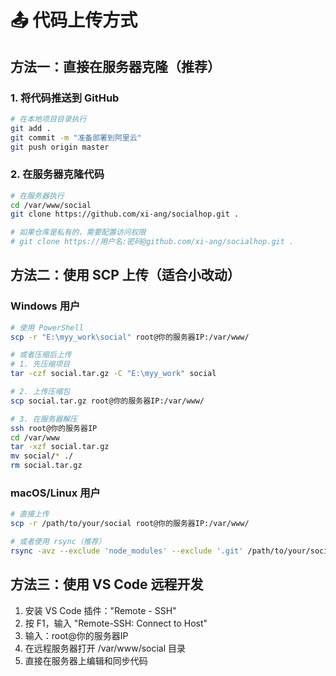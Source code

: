# 📤 代码上传方式

## 方法一：直接在服务器克隆（推荐）

### 1. 将代码推送到 GitHub
```bash
# 在本地项目目录执行
git add .
git commit -m "准备部署到阿里云"
git push origin master
```

### 2. 在服务器克隆代码
```bash
# 在服务器执行
cd /var/www/social
git clone https://github.com/xi-ang/socialhop.git .

# 如果仓库是私有的，需要配置访问权限
# git clone https://用户名:密码@github.com/xi-ang/socialhop.git .
```

## 方法二：使用 SCP 上传（适合小改动）

### Windows 用户
```bash
# 使用 PowerShell
scp -r "E:\myy_work\social" root@你的服务器IP:/var/www/

# 或者压缩后上传
# 1. 先压缩项目
tar -czf social.tar.gz -C "E:\myy_work" social

# 2. 上传压缩包
scp social.tar.gz root@你的服务器IP:/var/www/

# 3. 在服务器解压
ssh root@你的服务器IP
cd /var/www
tar -xzf social.tar.gz
mv social/* ./
rm social.tar.gz
```

### macOS/Linux 用户
```bash
# 直接上传
scp -r /path/to/your/social root@你的服务器IP:/var/www/

# 或者使用 rsync（推荐）
rsync -avz --exclude 'node_modules' --exclude '.git' /path/to/your/social/ root@你的服务器IP:/var/www/social/
```

## 方法三：使用 VS Code 远程开发

1. 安装 VS Code 插件："Remote - SSH"
2. 按 F1，输入 "Remote-SSH: Connect to Host"
3. 输入：root@你的服务器IP
4. 在远程服务器打开 /var/www/social 目录
5. 直接在服务器上编辑和同步代码
